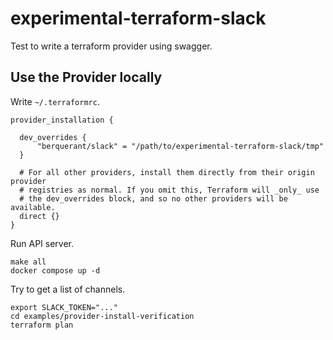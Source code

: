 # experimental-terraform-slack

Test to write a terraform provider using swagger.

## Use the Provider locally

Write `~/.terraformrc`.

```
provider_installation {

  dev_overrides {
      "berquerant/slack" = "/path/to/experimental-terraform-slack/tmp"
  }

  # For all other providers, install them directly from their origin provider
  # registries as normal. If you omit this, Terraform will _only_ use
  # the dev_overrides block, and so no other providers will be available.
  direct {}
}
```

Run API server.

``` shell
make all
docker compose up -d
```

Try to get a list of channels.

``` shell
export SLACK_TOKEN="..."
cd examples/provider-install-verification
terraform plan
```
